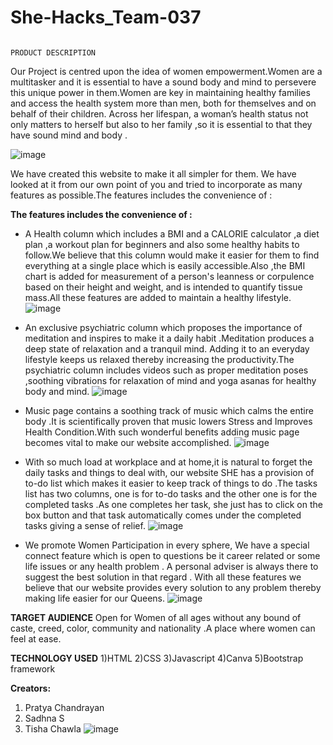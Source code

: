# She-Hacks_Team-037

                                                                               PRODUCT DESCRIPTION
                                                                               
Our Project is centred upon the idea of women empowerment.Women are a multitasker and it is essential to have a sound body and mind to persevere this unique power in them.Women are key in maintaining healthy families and access the health system more than men, both for themselves and on behalf of their children. Across her lifespan, a woman’s health status not only  matters to herself but also to her family ,so it is essential to that they have sound mind and body .

![image](https://user-images.githubusercontent.com/76087547/111040374-babeff80-8458-11eb-8c92-5b81e0e053de.png)

We have created this website to make it all simpler for them. We have looked at it from our own point of you and tried to incorporate as many features as possible.The features includes the convenience of :

**The features includes the convenience of :**

* A Health column which includes a BMI and a CALORIE calculator  ,a diet plan ,a workout plan for beginners and also some healthy habits to follow.We believe that this column would make it easier for them to find everything at a single place which is easily accessible.Also ,the BMI chart is added for measurement of a person's leanness or corpulence based on their height and weight, and is intended to quantify tissue mass.All these features are added to maintain a healthy lifestyle.
![image](https://user-images.githubusercontent.com/76087547/111040406-d1fded00-8458-11eb-9506-1cfb7cb09631.png)


* An exclusive psychiatric column which proposes the importance of meditation and inspires to make it a daily habit .Meditation produces a deep state of relaxation and a tranquil mind. Adding it to an everyday lifestyle keeps us relaxed thereby increasing  the productivity.The psychiatric column includes videos such as proper meditation poses ,soothing vibrations for relaxation of mind and yoga asanas for healthy body and mind.
![image](https://user-images.githubusercontent.com/76087547/111040555-67997c80-8459-11eb-96d1-77f8264cf8c7.png)



* Music page contains a soothing track of music which calms the entire body .It is scientifically proven that music lowers Stress and Improves Health Condition.With such wonderful benefits adding music page becomes vital to make our website accomplished.
![image](https://user-images.githubusercontent.com/76087547/111040442-f0fc7f00-8458-11eb-9428-96288fcb9aef.png)


* With so much load at workplace and at home,it is natural to forget the daily tasks and things to deal with, our website SHE has a provision of to-do list which makes it easier to keep track of things to do .The tasks list has two columns, one is for to-do tasks and the other one is for the completed tasks .As one completes her task, she just has to click on the box button and that task automatically comes under the completed tasks giving a sense of relief.
![image](https://user-images.githubusercontent.com/76087547/111040435-e9d57100-8458-11eb-9a40-689999477178.png)


* We promote Women Participation in every sphere, We have a special connect feature which is open to questions be it career related or some life issues or any health problem . A  personal adviser is always there to suggest the best solution in that regard .
With all these features we believe that our website provides every solution to any problem thereby making life easier for our Queens.
![image](https://user-images.githubusercontent.com/76087547/111040448-f8bc2380-8458-11eb-8708-c4171840228b.png)



**TARGET AUDIENCE**
Open for Women of all ages without any bound of caste, creed, color, community and nationality .A place where women can feel at ease.

**TECHNOLOGY USED**
1)HTML
2)CSS
3)Javascript
4)Canva
5)Bootstrap framework

**Creators:**
1) Pratya Chandrayan
2) Sadhna S
3) Tisha Chawla
![image](https://user-images.githubusercontent.com/76087547/111040491-243f0e00-8459-11eb-9f80-fdfb961887de.png)
